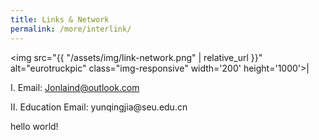 ```yaml
---
title: Links & Network
permalink: /more/interlink/
---
```


<style>
.intro{
font-family:times;
font-size:21px;
}
</style>

<img src="{{ "/assets/img/link-network.png" | relative_url }}" alt="eurotruckpic" class="img-responsive" width='200' height='1000'>| <p>I. Email: Jonlaind@outlook.com</p>
<p>II. Education Email: yunqingjia@seu.edu.cn</p>
hello world!

